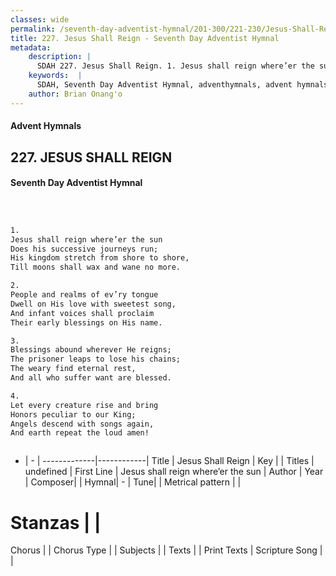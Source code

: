 ```yaml
---
classes: wide
permalink: /seventh-day-adventist-hymnal/201-300/221-230/Jesus-Shall-Reign/
title: 227. Jesus Shall Reign - Seventh Day Adventist Hymnal
metadata:
    description: |
      SDAH 227. Jesus Shall Reign. 1. Jesus shall reign where’er the sun Does his successive journeys run; His kingdom stretch from shore to shore, Till moons shall wax and wane no more.
    keywords:  |
      SDAH, Seventh Day Adventist Hymnal, adventhymnals, advent hymnals, Jesus Shall Reign, Jesus shall reign where’er the sun 
    author: Brian Onang'o
---
```


#### Advent Hymnals
## 227. JESUS SHALL REIGN
#### Seventh Day Adventist Hymnal

```txt



1.
Jesus shall reign where’er the sun
Does his successive journeys run;
His kingdom stretch from shore to shore,
Till moons shall wax and wane no more.

2.
People and realms of ev’ry tongue
Dwell on His love with sweetest song,
And infant voices shall proclaim
Their early blessings on His name.

3.
Blessings abound wherever He reigns;
The prisoner leaps to lose his chains;
The weary find eternal rest,
And all who suffer want are blessed.

4.
Let every creature rise and bring
Honors peculiar to our King;
Angels descend with songs again,
And earth repeat the loud amen!



```

- |   -  |
-------------|------------|
Title | Jesus Shall Reign |
Key |  |
Titles | undefined |
First Line | Jesus shall reign where’er the sun |
Author | 
Year | 
Composer|  |
Hymnal|  - |
Tune|  |
Metrical pattern | |
# Stanzas |  |
Chorus |  |
Chorus Type |  |
Subjects |  |
Texts |  |
Print Texts | 
Scripture Song |  |
  
